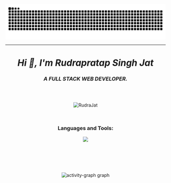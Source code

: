 <!-- Snake Eating Contribution Stat -->
<div>
<img src="https://raw.githubusercontent.com/RudraJat/RudraJat/output/snake.svg" alt="Snake animation" />
</div><hr>
<h1 align="center"><i>Hi 👋, I'm Rudrapratap Singh Jat</i></h1>
<h3 align="center"><i>A FULL STACK WEB DEVELOPER.</i></h3>
<br>
<br>

 
<!-- Views -->
<p align="center"> <img src="https://komarev.com/ghpvc/?username=RudraJat&label=Profile%20views&color=0e75b6&style=flat" alt="RudraJat" /> </p>
<br>

<h3 align="center">Languages and Tools:</h3>
<p align="center"> 
<img src="https://skillicons.dev/icons?i=aws,java,cloudflare,css,discord,docker,express,fastapi,figma,firebase,flask,git,github,html,ai,js,linux,mongodb,netlify,nextjs,nodejs,postgres,postman,powershell,py,react,regex,mysql,stackoverflow,supabase,svg,tailwind,twitter,ts,v,vercel,vite,instagram,vscode,bootstrap,pycharm,maven,npm,GPT&perline=8&theme=dark" />
</p>
<br>

<!-- CURRENT STREAK <p align="center"> <img align="center" src="https://github-readme-streak-stats.herokuapp.com?user=RudraJat&theme=dracula&hide_border=true" alt="RudraJat" /></p>-->







<!-- contribution Stats -->
<br><br>
<div style="text-align: center;">
        <img src="https://github-readme-activity-graph.vercel.app/graph?username=RudraJat&radius=16&theme=redical&area=true&order=5" height="300" alt="activity-graph graph" />
    </div>
<!--   <img src="https://github-readme-activity-graph.vercel.app/graph?username=GouravSittam&radius=16&theme=redical&area=true&order=5" height="300"  alt="activity-graph graph"  /> -->
